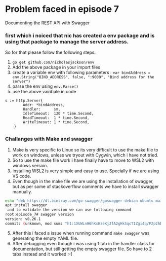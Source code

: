 # Problem faced in episode 7
Documenting the REST API with Swagger

### first which i noiced that nic has created a env package and is using that package to manage the server address. ###
So for that please follow the following steps:
1. ```go get github.com/nicholasjackson/env```
2. Add the above package in your import files
3. create a variable env with following parameters : ```var bindAddress = env.String("BIND_ADDRESS", false, ":9000", "Bind address for the server")```
4. parse the env using ```env.Parse()```
5. use the above vairibale in code
```
s := http.Server{
        Addr: *bindAddress,
		Handler:      sm,
		IdleTimeout:  120 * time.Second,
		ReadTimeout:  1 * time.Second,
		WriteTimeout: 1 * time.Second,
	}
```
### Challanges with Make and swagger ###
1. Make is very specific to Linux so its very difficult to use the make file to work on windows, unless we tryout with Cygwin, which i have not tried.
2. So to use the make file work i have finally have to move to WSL2 with windows version.
3. Installing WSL2 is very simple and easy to use. Specially if we are using VS code.
4. Even though in the make file we are using the installation of swagger, but as per some of stackoverflow comments we have to install swagger manually.
```bash
echo "deb https://dl.bintray.com/go-swagger/goswagger-debian ubuntu main" | sudo tee /etc/apt/sources.list.d/goswagger.list
apt install swagger
 and to validate the version we can use following command 
root:episode_7# swagger version
version: v0.26.1
commit: (unknown, mod sum: "h1:1XUWLnH6hKxHzeKjJfA2gHkSqcT1Zgi4q/PZp2hDdN8=")
```
5. After this i faced a issue when running command ```make swagger``` was generating the empty YAML file.
6. After debugging even though i was using 1 tab in the handler class for documentation, but still getting the empty swagger file. So have to 2 tabs instead and it worked :-)
